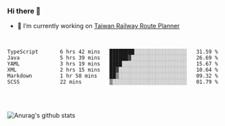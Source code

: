 ### Hi there 👋

- 🔭 I’m currently working on [Taiwan Railway Route Planner](https://github.com/Taiwan-Railway-Route-Planner)

<br/>

<!--START_SECTION:waka-->

```text
TypeScript       6 hrs 42 mins   ████████░░░░░░░░░░░░░░░░░   31.59 %
Java             5 hrs 39 mins   ██████▓░░░░░░░░░░░░░░░░░░   26.69 %
YAML             3 hrs 19 mins   ████░░░░░░░░░░░░░░░░░░░░░   15.67 %
XML              2 hrs 15 mins   ██▓░░░░░░░░░░░░░░░░░░░░░░   10.64 %
Markdown         1 hr 58 mins    ██▒░░░░░░░░░░░░░░░░░░░░░░   09.32 %
SCSS             22 mins         ▒░░░░░░░░░░░░░░░░░░░░░░░░   01.79 %
```

<!--END_SECTION:waka-->

<br/>
<br/>

![Anurag's github stats](https://github-readme-stats.vercel.app/api?username=DepickereSven&show_icons=true&theme=tokyonight)



<!--
**DepickereSven/DepickereSven** is a ✨ _special_ ✨ repository because its `README.md` (this file) appears on your GitHub profile.

Here are some ideas to get you started:

- 🔭 I’m currently working on ...
- 🌱 I’m currently learning ...
- 👯 I’m looking to collaborate on ...
- 🤔 I’m looking for help with ...
- 💬 Ask me about ...
- 📫 How to reach me: ...
- 😄 Pronouns: ...
- ⚡ Fun fact: ...
-->
